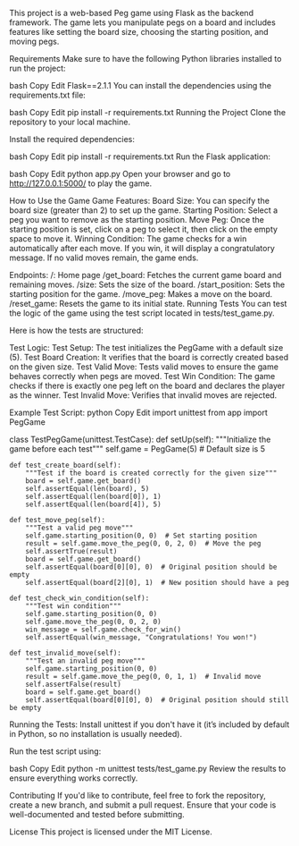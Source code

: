 This project is a web-based Peg game using Flask as the backend framework. The game lets you manipulate pegs on a board and includes features like setting the board size, choosing the starting position, and moving pegs.

Requirements
Make sure to have the following Python libraries installed to run the project:

bash
Copy
Edit
Flask==2.1.1
You can install the dependencies using the requirements.txt file:

bash
Copy
Edit
pip install -r requirements.txt
Running the Project
Clone the repository to your local machine.

Install the required dependencies:

bash
Copy
Edit
pip install -r requirements.txt
Run the Flask application:

bash
Copy
Edit
python app.py
Open your browser and go to http://127.0.0.1:5000/ to play the game.

How to Use the Game
Game Features:
Board Size: You can specify the board size (greater than 2) to set up the game.
Starting Position: Select a peg you want to remove as the starting position.
Move Peg: Once the starting position is set, click on a peg to select it, then click on the empty space to move it.
Winning Condition: The game checks for a win automatically after each move. If you win, it will display a congratulatory message. If no valid moves remain, the game ends.

Endpoints:
/: Home page
/get_board: Fetches the current game board and remaining moves.
/size: Sets the size of the board.
/start_position: Sets the starting position for the game.
/move_peg: Makes a move on the board.
/reset_game: Resets the game to its initial state.
Running Tests
You can test the logic of the game using the test script located in tests/test_game.py.

Here is how the tests are structured:

Test Logic:
Test Setup: The test initializes the PegGame with a default size (5).
Test Board Creation: It verifies that the board is correctly created based on the given size.
Test Valid Move: Tests valid moves to ensure the game behaves correctly when pegs are moved.
Test Win Condition: The game checks if there is exactly one peg left on the board and declares the player as the winner.
Test Invalid Move: Verifies that invalid moves are rejected.

Example Test Script:
python
Copy
Edit
import unittest
from app import PegGame

class TestPegGame(unittest.TestCase):
    def setUp(self):
        """Initialize the game before each test"""
        self.game = PegGame(5)  # Default size is 5
        
    def test_create_board(self):
        """Test if the board is created correctly for the given size"""
        board = self.game.get_board()
        self.assertEqual(len(board), 5)
        self.assertEqual(len(board[0]), 1)
        self.assertEqual(len(board[4]), 5)

    def test_move_peg(self):
        """Test a valid peg move"""
        self.game.starting_position(0, 0)  # Set starting position
        result = self.game.move_the_peg(0, 0, 2, 0)  # Move the peg
        self.assertTrue(result)
        board = self.game.get_board()
        self.assertEqual(board[0][0], 0)  # Original position should be empty
        self.assertEqual(board[2][0], 1)  # New position should have a peg

    def test_check_win_condition(self):
        """Test win condition"""
        self.game.starting_position(0, 0)
        self.game.move_the_peg(0, 0, 2, 0)
        win_message = self.game.check_for_win()
        self.assertEqual(win_message, "Congratulations! You won!")

    def test_invalid_move(self):
        """Test an invalid peg move"""
        self.game.starting_position(0, 0)
        result = self.game.move_the_peg(0, 0, 1, 1)  # Invalid move
        self.assertFalse(result)
        board = self.game.get_board()
        self.assertEqual(board[0][0], 0)  # Original position should still be empty
Running the Tests:
Install unittest if you don't have it (it’s included by default in Python, so no installation is usually needed).

Run the test script using:

bash
Copy
Edit
python -m unittest tests/test_game.py
Review the results to ensure everything works correctly.

Contributing
If you'd like to contribute, feel free to fork the repository, create a new branch, and submit a pull request. Ensure that your code is well-documented and tested before submitting.

License
This project is licensed under the MIT License.
